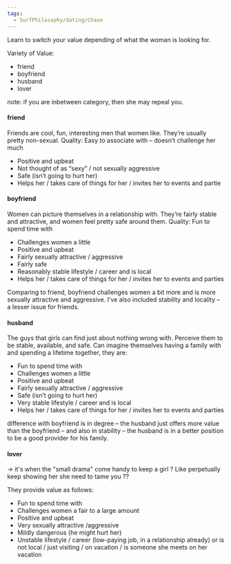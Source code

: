 ```yaml
---
tags:
  - SurfPhilosophy/dating/Chase
---
```


Learn to switch your value depending of what the woman is looking for.

Variety of Value:
- friend
- boyfriend
- husband
- lover

note: if you are inbetween category, then she may repeal you.

#### friend
Friends are cool, fun, interesting men that women like. They’re usually pretty non-sexual. Quality:
 Easy to associate with – doesn’t challenge her much
- Positive and upbeat
- Not thought of as “sexy” / not sexually aggressive
- Safe (isn’t going to hurt her)
- Helps her / takes care of things for her / invites her to events and partie


#### boyfriend
Women can picture themselves in a relationship
with. They’re fairly stable and attractive, and women feel pretty safe around them. Quality: 
Fun to spend time with
- Challenges women a little
- Positive and upbeat
- Fairly sexually attractive / aggressive
- Fairly safe
- Reasonably stable lifestyle / career and is local
- Helps her / takes care of things for her / invites her to events and parties

Comparing to friend, boyfriend challenges women a bit more and is more sexually attractive and aggressive. I’ve also included stability and locality – a lesser issue for friends.


#### husband
The guys that girls can find just about nothing wrong with. Perceive them to be stable, available, and safe. 
Can imagine themselves having a family with and spending a lifetime together, they are: 
- Fun to spend time with
- Challenges women a little
- Positive and upbeat
- Fairly sexually attractive / aggressive
- Safe (isn’t going to hurt her)
- Very stable lifestyle / career and is local
- Helps her / takes care of things for her / invites her to events and parties

difference with boyfriend is in degree – the husband just offers more value than the boyfriend – and also in stability – the husband is in a better position to be a good provider for his family.


#### lover
-> it's when the "small drama" come handy to keep a girl ? Like perpetually keep showing her she need to tame you ?? 

They provide value as follows:
- Fun to spend time with
- Challenges women a fair to a large amount
- Positive and upbeat
- Very sexually attractive /aggressive
- Mildly dangerous (he might hurt her)
- Unstable lifestyle / career (low-paying job, in a relationship already) or is not local / just visiting / on vacation / is someone she meets on her vacation
